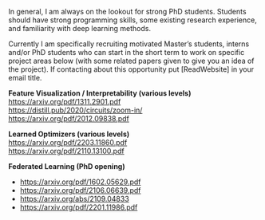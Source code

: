 In general, I am always on the lookout for strong PhD students. Students should have strong programming skills, some existing research experience, and familiarity with deep learning methods.  


Currently I am specifically recruiting motivated Master’s students, interns and/or PhD students who can start in the short term to work on specific project areas below (with some related papers given to give you an idea of the project).  If contacting about this opportunity put [ReadWebsite] in your email title. 

<b> Feature Visualization / Interpretability (various levels)</b><br>
https://arxiv.org/pdf/1311.2901.pdf <br>
https://distill.pub/2020/circuits/zoom-in/ <br>
https://arxiv.org/pdf/2012.09838.pdf

<b> Learned Optimizers (various levels) </b> <br>
https://arxiv.org/pdf/2203.11860.pdf <br>
https://arxiv.org/pdf/2110.13100.pdf

<b> Federated Learning  (PhD opening)</b><br>
- https://arxiv.org/pdf/1602.05629.pdf<br>
- https://arxiv.org/pdf/2106.06639.pdf<br>
- https://arxiv.org/abs/2109.04833<br>
- https://arxiv.org/pdf/2201.11986.pdf <br>
